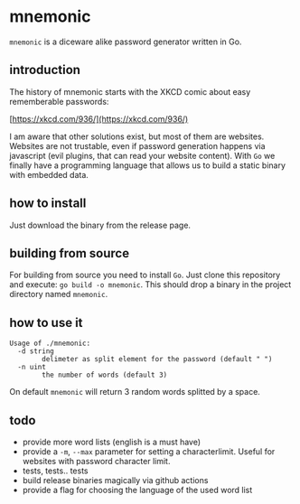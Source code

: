 # mnemonic
`mnemonic` is a diceware alike password generator written in Go.

## introduction
The history of mnemonic starts with the XKCD comic about easy rememberable passwords:

[https://xkcd.com/936/](https://xkcd.com/936/)

I am aware that other solutions exist, but most of them are websites.
Websites are not trustable, even if password generation happens via javascript (evil plugins, that can read your website content).
With `Go` we finally have a programming language that allows us to build a static binary with embedded data.

## how to install
Just download the binary from the release page.


## building from source
For building from source you need to install `Go`.
Just clone this repository and execute: `go build -o mnemonic`.
This should drop a binary in the project directory named `mnemonic`.

## how to use it

```
Usage of ./mnemonic:
  -d string
        delimeter as split element for the password (default " ")
  -n uint
        the number of words (default 3)
```

On default `mnemonic` will return 3 random words splitted by a space.

## todo

* provide more word lists (english is a must have)
* provide a `-m`, `--max` parameter for setting a characterlimit. Useful for websites with password character limit.
* tests, tests.. tests
* build release binaries magically via github actions
* provide a flag for choosing the language of the used word list